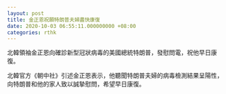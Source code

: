 ```yaml
---
layout: post
title: 金正恩祝願特朗普夫婦盡快康復
date: 2020-10-03 06:55:11.000000000 +08:00
categories: rthk
---
```


北韓領袖金正恩向確診新型冠狀病毒的美國總統特朗普，發慰問電，祝他早日康復。

北韓官方《朝中社》引述金正恩表示，他聽聞特朗普夫婦的病毒檢測結果呈陽性，向特朗普和他的家人致以誠摯慰問，希望早日康復。
